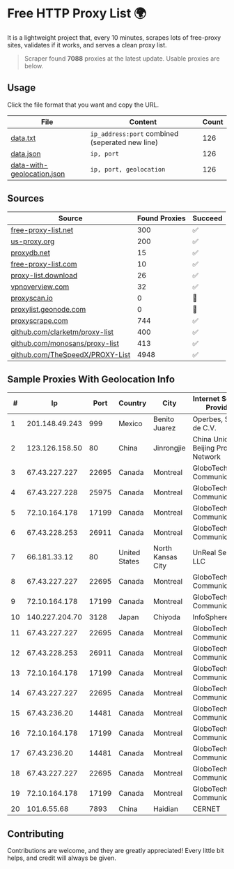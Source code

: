 
# Free HTTP Proxy List 🌍

It is a lightweight project that, every 10 minutes, scrapes lots of free-proxy sites, validates if it works, and serves a clean proxy list.


> Scraper found **7088** proxies at the latest update. Usable proxies are below.

## Usage

Click the file format that you want and copy the URL.


|File|Content|Count|
|----|-------|-----|
|[data.txt](https://raw.githubusercontent.com/themiralay/Proxy-List-World/master/data.txt)|`ip_address:port` combined (seperated new line)|126|
|[data.json](https://raw.githubusercontent.com/themiralay/Proxy-List-World/master/data.json)|`ip, port`|126|
|[data-with-geolocation.json](https://raw.githubusercontent.com/themiralay/Proxy-List-World/master/data-with-geolocation.json)|`ip, port, geolocation`|126|

## Sources

|Source|Found Proxies|Succeed|
|------|-------------|-------|
|[free-proxy-list.net](https://free-proxy-list.net)|300|✅|
|[us-proxy.org](https://www.us-proxy.org)|200|✅|
|[proxydb.net](http://proxydb.net)|15|✅|
|[free-proxy-list.com](https://free-proxy-list.com/?page=&port=&type%5B%5D=http&type%5B%5D=https&up_time=0&search=Search)|10|✅|
|[proxy-list.download](https://www.proxy-list.download/HTTP)|26|✅|
|[vpnoverview.com](https://vpnoverview.com/privacy/anonymous-browsing/free-proxy-servers)|32|✅|
|[proxyscan.io](https://www.proxyscan.io)|0|🚫|
|[proxylist.geonode.com](https://proxylist.geonode.com/api/proxy-list?limit=300&page=1&sort_by=lastChecked&sort_type=desc&protocols=http,https)|0|🚫|
|[proxyscrape.com](https://api.proxyscrape.com/v2/?request=displayproxies&protocol=http&timeout=10000&country=all&ssl=all&anonymity=all)|744|✅|
|[github.com/clarketm/proxy-list](https://raw.githubusercontent.com/clarketm/proxy-list/master/proxy-list-raw.txt)|400|✅|
|[github.com/monosans/proxy-list](https://raw.githubusercontent.com/monosans/proxy-list/main/proxies/http.txt)|413|✅|
|[github.com/TheSpeedX/PROXY-List](https://raw.githubusercontent.com/TheSpeedX/PROXY-List/master/http.txt)|4948|✅|


## Sample Proxies With Geolocation Info

|#|Ip|Port|Country|City|Internet Service Provider|
|-|--|----|-------|----|-------------------------|
|1|201.148.49.243|999|Mexico|Benito Juarez|Operbes, S.A. de C.V.|
|2|123.126.158.50|80|China|Jinrongjie|China Unicom Beijing Province Network|
|3|67.43.227.227|22695|Canada|Montreal|GloboTech Communications|
|4|67.43.227.228|25975|Canada|Montreal|GloboTech Communications|
|5|72.10.164.178|17199|Canada|Montreal|GloboTech Communications|
|6|67.43.228.253|26911|Canada|Montreal|GloboTech Communications|
|7|66.181.33.12|80|United States|North Kansas City|UnReal Servers, LLC|
|8|67.43.227.227|22695|Canada|Montreal|GloboTech Communications|
|9|72.10.164.178|17199|Canada|Montreal|GloboTech Communications|
|10|140.227.204.70|3128|Japan|Chiyoda|InfoSphere|
|11|67.43.227.227|22695|Canada|Montreal|GloboTech Communications|
|12|67.43.228.253|26911|Canada|Montreal|GloboTech Communications|
|13|72.10.164.178|17199|Canada|Montreal|GloboTech Communications|
|14|67.43.227.227|22695|Canada|Montreal|GloboTech Communications|
|15|67.43.236.20|14481|Canada|Montreal|GloboTech Communications|
|16|72.10.164.178|17199|Canada|Montreal|GloboTech Communications|
|17|67.43.236.20|14481|Canada|Montreal|GloboTech Communications|
|18|67.43.227.227|22695|Canada|Montreal|GloboTech Communications|
|19|72.10.164.178|17199|Canada|Montreal|GloboTech Communications|
|20|101.6.55.68|7893|China|Haidian|CERNET|



## Contributing

Contributions are welcome, and they are greatly appreciated! Every
little bit helps, and credit will always be given.

